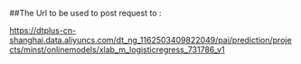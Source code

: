 ##The Url to be used to post request to :


https://dtplus-cn-shanghai.data.aliyuncs.com/dt_ng_1162503409822049/pai/prediction/projects/minst/onlinemodels/xlab_m_logisticregress_731786_v1